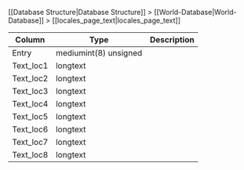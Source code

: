 [[Database Structure|Database Structure]] > [[World-Database|World-Database]] > [[locales_page_text|locales_page_text]]

Column | Type | Description
--- | --- | ---
Entry | mediumint(8) unsigned | 
Text_loc1 | longtext | 
Text_loc2 | longtext | 
Text_loc3 | longtext | 
Text_loc4 | longtext | 
Text_loc5 | longtext | 
Text_loc6 | longtext | 
Text_loc7 | longtext | 
Text_loc8 | longtext | 
